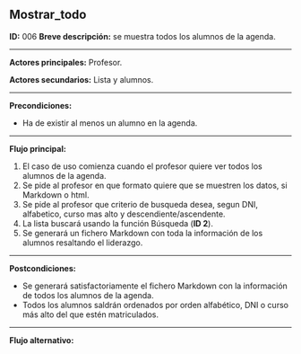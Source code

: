 ## Mostrar_todo

  **ID:** 006 **Breve descripción:** se muestra todos los alumnos de la agenda.
  
  ___
  
  **Actores principales:** Profesor.
  
  **Actores secundarios:** Lista y alumnos.
  
  ___
  **Precondiciones:**
  
   * Ha de existir al menos un alumno en la agenda.
    
   ___
   
   **Flujo principal:**
   
  1. El caso de uso comienza cuando el profesor quiere ver todos los alumnos de la agenda.
  2. Se pide al profesor en que formato quiere que se muestren los datos, si Markdown o html.
  3. Se pide al profesor que criterio de busqueda desea, segun DNI, alfabetico, curso mas alto y descendiente/ascendente.
  4. La lista buscará usando la función Búsqueda (**ID 2**).
  5. Se generará un fichero Markdown con toda la información de los alumnos resaltando el liderazgo.

   ___
   
   **Postcondiciones:**
  
   * Se generará satisfactoriamente el fichero Markdown con la información de todos los alumnos de la agenda.
   * Todos  los alumnos saldrán ordenados por orden alfabético, DNI o curso más alto del que estén matriculados.
    
   ___
   
   **Flujo alternativo:**
   
